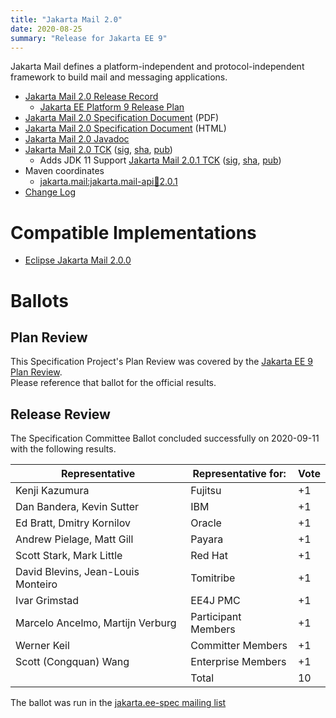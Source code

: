 ```yaml
---
title: "Jakarta Mail 2.0"
date: 2020-08-25
summary: "Release for Jakarta EE 9"
---
```


Jakarta Mail defines a platform-independent and protocol-independent framework to build mail and messaging applications.

* [Jakarta Mail 2.0 Release Record](https://projects.eclipse.org/projects/ee4j.mail/releases/2.0.0)
  * [Jakarta EE Platform 9 Release Plan](https://eclipse-ee4j.github.io/jakartaee-platform/jakartaee9/JakartaEE9ReleasePlan)
* [Jakarta Mail 2.0 Specification Document](./jakarta-mail-spec-2.0.pdf) (PDF)
* [Jakarta Mail 2.0 Specification Document](./jakarta-mail-spec-2.0.html) (HTML)
* [Jakarta Mail 2.0 Javadoc](./apidocs)
* [Jakarta Mail 2.0 TCK](https://download.eclipse.org/jakartaee/mail/2.0/jakarta-mail-tck-2.0.0.zip)  ([sig](https://download.eclipse.org/jakartaee/mail/2.0/jakarta-mail-tck-2.0.0.zip.sig),  [sha](https://download.eclipse.org/jakartaee/mail/2.0/jakarta-mail-tck-2.0.0.zip.sha256),  [pub](https://jakarta.ee/specifications/jakartaee-spec-committee.pub))
   * Adds JDK 11 Support [Jakarta Mail 2.0.1 TCK](https://download.eclipse.org/jakartaee/mail/2.0/jakarta-mail-tck-2.0.1.zip)  ([sig](https://download.eclipse.org/jakartaee/mail/2.0/jakarta-mail-tck-2.0.1.zip.sig),  [sha](https://download.eclipse.org/jakartaee/mail/2.0/jakarta-mail-tck-2.0.1.zip.sha256),  [pub](https://jakarta.ee/specifications/jakartaee-spec-committee.pub))
* Maven coordinates
  * [jakarta.mail:jakarta.mail-api:jar:2.0.1](https://search.maven.org/artifact/jakarta.mail/jakarta.mail-api/2.0.1/jar)
* [Change Log](./changelog)


# Compatible Implementations

* [Eclipse Jakarta Mail 2.0.0](https://eclipse-ee4j.github.io/mail/)

# Ballots

## Plan Review

[//]: # (For Jakarta EE 9, the Platform Plan Review covered 95% of the Specification Projects.  For those Projects, just use the following statement in this Plan Review section:)

This Specification Project's Plan Review was covered by the [Jakarta EE 9 Plan Review](https://jakarta.ee/specifications/platform/9/).  
Please reference that ballot for the official results.

[//]: # (If your Project was required to do a standalone Plan Review...  You'll need to perform an official Plan Review ballot and record the results here.)

## Release Review

The Specification Committee Ballot concluded successfully on 2020-09-11 with the following results.

| Representative                                      | Representative for: | Vote |
|-----------------------------------------------------|---------------------|------|
| Kenji Kazumura                                      | Fujitsu             |  +1  |
| Dan Bandera, Kevin Sutter                           | IBM                 |  +1  |
| Ed Bratt, Dmitry Kornilov                           | Oracle              |  +1  |
| Andrew Pielage, Matt Gill                           | Payara              |  +1  |
| Scott Stark, Mark Little                            | Red Hat             |  +1  |
| David Blevins, Jean-Louis Monteiro                  | Tomitribe           |  +1  |
| Ivar Grimstad                                       | EE4J PMC            |  +1  |
| Marcelo Ancelmo, Martijn Verburg                    | Participant Members |  +1  |
| Werner Keil                                         | Committer Members   |  +1  |
| Scott (Congquan) Wang                               | Enterprise Members  |  +1  |
|                                                     | Total               |  10  |

The ballot was run in the [jakarta.ee-spec mailing list](https://www.eclipse.org/lists/jakarta.ee-spec/msg00889.html)
